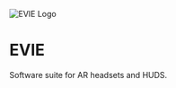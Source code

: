 ![EVIE Logo](https://github.com/RimorRes/EVIE/assets/53187347/219c5a15-f85e-4d9a-b945-b3b7041c43c6)

# EVIE
Software suite for AR headsets and HUDS.
